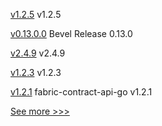 
[v1.2.5](https://github.com/hyperledger/firefly-transaction-manager/releases/tag/v1.2.5) v1.2.5

[v0.13.0.0](https://github.com/hyperledger/bevel/releases/tag/v0.13.0.0) Bevel Release 0.13.0

[v2.4.9](https://github.com/hyperledger/fabric/releases/tag/v2.4.9) v2.4.9

[v1.2.3](https://github.com/hyperledger/firefly-common/releases/tag/v1.2.3) v1.2.3

[v1.2.1](https://github.com/hyperledger/fabric-contract-api-go/releases/tag/v1.2.1) fabric-contract-api-go v1.2.1


[See more >>>](https://start-here.hyperledger.org/releases)
